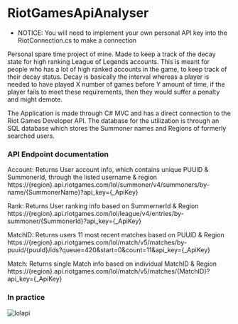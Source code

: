 # RiotGamesApiAnalyser
- NOTICE: You will need to implement your own personal API key into the RiotConnection.cs to make a connection

Personal spare time project of mine.
Made to keep a track of the decay state for high ranking League of Legends accounts.
This is meant for people who has a lot of high ranked accounts in the game, to keep track of their decay status.
Decay is basically the interval whereas a player is needed to have played X number of games before Y amount of time, if the player fails to meet these requirements, then they would suffer a penalty and might demote.

The Application is made through C# MVC and has a direct connection to the Riot Games Developer API.
The database for the utilization is through an SQL database which stores the Summoner names and Regions of formerly searched users.


### API Endpoint documentation
Account: Returns User account info, which contains unique PUUID & SummonerId, through the listed username & region
https://{region}.api.riotgames.com/lol/summoner/v4/summoners/by-name/{SummonerName}?api_key={_ApiKey}

Rank: Returns User ranking info based on SummernerId & Region
https://{region}.api.riotgames.com/lol/league/v4/entries/by-summoner/{SummonerId}?api_key={_ApiKey}

MatchID: Returns users 11 most recent matches based on PUUID & Region
https://{region}.api.riotgames.com/lol/match/v5/matches/by-puuid/{puuId}/ids?queue=420&start=0&count=11&api_key={_ApiKey}

Match: Returns single Match info based on individual MatchID & Region
https://{region}.api.riotgames.com/lol/match/v5/matches/{MatchID}?api_key={_ApiKey}

### In practice
![lolapi](https://user-images.githubusercontent.com/59696753/173826954-5ea65fc6-8d2f-4343-aa43-a33ce3d42cd0.png)
